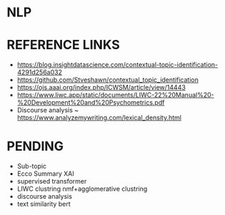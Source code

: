 # NLP
# REFERENCE LINKS
- https://blog.insightdatascience.com/contextual-topic-identification-4291d256a032
- https://github.com/Stveshawn/contextual_topic_identification
- https://ojs.aaai.org/index.php/ICWSM/article/view/14443
- https://www.liwc.app/static/documents/LIWC-22%20Manual%20-%20Development%20and%20Psychometrics.pdf
- Discourse analysis ~ https://www.analyzemywriting.com/lexical_density.html

# PENDING
- Sub-topic
- Ecco Summary XAI
- supervised transformer
- LIWC clustring nmf+agglomerative clustring
- discourse analysis
- text similarity bert
